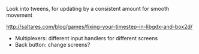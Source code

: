 Look into tweens, for updating by a consistent amount  for smooth movement

http://saltares.com/blog/games/fixing-your-timestep-in-libgdx-and-box2d/


- Multiplexers: different input handlers for different screens
- Back button: change screens?